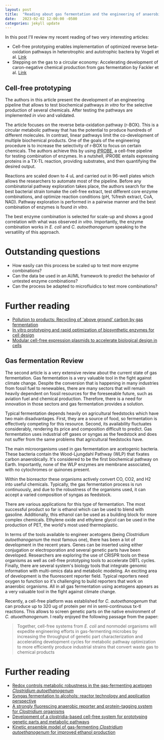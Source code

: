```yaml
---
layout: post
title:  "Reading about gas fermentation and the engineering of anaerobic organisms"
date:   2023-02-02 12:00:00 -0500
categories: jekyll update
---
```

In this post I'll review my recent reading of two very interesting articles:
- Cell-free prototyping enables implementation of optimized reverse beta-oxidation pathways in heterotrophic and autotrophic bactera by Vogeli et al. [Link][vogeli-2022]
- Stepping on the gas to a circular economy: Accelerating development of caron-negative chemical production from gas fermentation by Fackler et al. [Link][fackler-2021]

## Cell-free prototyping
The authors in this article present the development of an engineering pipeline that allows to test biochemical pathways *in vitro* for the selective production of several chemicals. After testing the pathways are implemented *in vivo* and validated. 

The article focuses on the reverse beta-oxidation pathway (r-BOX). This is a circular metabolic pathway that has the potential to produce hundreds of different molecules. In contrast, linear pathways limit the co-development of multiple biochemical products. One of the goals of the engineering procedure is to increase the selectivity of r-BOX to focus on certain chemicals. The authors achieve this by using [iPROBE][iprobe], a cell-free pipeline for testing combination of enzymes. In a nutshell, iPROBE entails expressing proteins in a TX-TL reaction, providing substrates, and then quantifying the desired output. 

Reactions are scaled down to 4 uL and carried out in 96-well plates which allows the researchers to automate most of the pipeline. Before any combinatorial pathway exploration takes place, the authors search for the best bacterial strain tomake the cell-free extract, test different core enzyme combinations, and optimize reaction conditions (pH, %fresh extract, CoA, NAD). Pathway exploration is performed in a pairwise manner and the best combination of enzymes is found *in vitro*. 

The best enzyme combination is selected for scale-up and shows a good correlation with what was observed *in vitro*. Importantly, the enzyme combination works in *E. coli* and *C. autoethanogenum* speaking to the versatility of this approach. 

# Outstanding questions
- How easily can this process be scaled up to test more enzyme combinations?
- Can the data be used in an AI/ML framework to predict the behavior of untested enzyme combinations?
- Can the process be adapted to microfluidics to test more combinations?

# Further reading
- [Pollution to products: Recycling of 'above ground' carbon by gas fermentation][kopke-2021]
- [In vitro prototyping and rapid optimization of biosynthetic enzymes for cell design][iprobe]
- [Modular cell-free expression plasmids to accelerate biological design in cells][karim-2020]


## Gas fermentation Review
The second article is a very extensive review about the current state of gas fermentation. Gas fermentation is a very valuable tool in the fight against climate change. Despite the conversion that is happening in many industries from fossil fuel to renewables, there are many sectors that will remain heavily dependent on fossil resources for the foreseeable future, such as aviation fuel and chemical production. Therefore, there is a need for innovation in those sectors and gas fermentation provides a solution.

Typical fermentation depends heavily on agricultural feedstocks which have two main disadvantages. First, they are a source of food, so fermentation is effectively competing for this resource. Second, its availability fluctuates considerably, rendering its price and composition difficult to predict. Gas fermentation uses industrial off gases or syngas as the feedstock and does not suffer from the same problems that agricultural feedstocks have.

The main microorganisms used in gas fermentation are acetogenic bacteria. These bacteria contain the Wood-Ljungdahl Pathway (WLP) that fixates carbon anaerobically. It's considered to be the first biochemical pathway on Earth. Importantly, none of the WLP enzymes are membrane associated, with no cytochromes or quinones present.

Within the bioreactor these organisms actively convert CO, CO2, and H2 into useful chemicals. Typically, the gas fermentation process is run continuously, and due to the robustness of the organisms used, it can accept a varied composition of syngas as feedstock.

There are various applications for this type of fermentation. The most successful product so far is ethanol which can be used to blend with gasoline. Additionally, this ethanol can be used as a building block for more complex chemicals. Ethylene oxide and ethylene glycol can be used in the production of PET, the world's most used thermoplastic.

In terms of the tools available to engineer acetogens (being *Clostridium autoethanogenum* the most famous one), there has been a lot of development in the recent years. Genes can be inserted using either conjugation or electroporation and several genetic parts have been developed. Researchers are exploring the use of CRISPR tools on these organisms as well as cell-free prototyping tools to accelerate DBTL cycles. Finally, there are several system's biology tools that integrate genomic information with multi-omics data and metabolic modeling. An exciting area of development is the fluorescent reporter field. Typical reporters need oxygen to function so it's challenging to build reporters that work on anaerobic organisms. All in all gas fermentation using acetogens appears as a very valuable tool in the fight against climate change.

Recently, a cell-free platform was established for *C. autoethanogenum* that can produce up to 320 ug of protein per ml in semi-continuous tx-tl reactions. This allows to screen genetic parts on the native environment of *C. atuoethanogenum*. I really enjoyed the following passage from the paper:
> Together, cell-free systems from *E. coli* and nonmodel organisms will expedite engineering efforts in gas-fermenting microbes by increasing the throughput of genetic part characterization and accelerating development cycles for metabolic pathway optimization to more efficiently produce industrial strains that convert waste gas to chemical products

# Further reading
- [Redox controls metabolic robustness in the gas-fermenting acetogen *Clostridium autoethanogenum*][mahamkali-2020]
- [Syngas fermentation to alcohols: reactor technology and application perspective][stoll-2020]
- [A strongly fluorescing anaerobic reporter and protein-tagging system for *Clostridium* organisms][streett-2019]
- [Development of a clostridia-based cell-free system for prototyping genetic parts and metabolic pathways][kruger-2020]
- [Kinetic ensemble model of gas-fermenting *Clostridium autoethanogenum* for improved ethanol production][greene-2019]



[vogeli-2022]: https://www.nature.com/articles/s41467-022-30571-6
[fackler-2021]: https://www.osti.gov/biblio/1807218
[iprobe]: https://www.nature.com/articles/s41589-020-0559-0
[kopke-2021]: https://doi.org/10.1016/j.copbio.2020.02.017 
[karim-2020]: https://doi.org/10.1093/synbio/ysaa019
[mahamkali-2020]: https://www.pnas.org/doi/10.1073/pnas.1919531117
[stoll-2020]: https://doi.org/10.1002/cite.201900118
[streett-2019]: https://doi.org/10.1128/AEM.00622-19 
[kruger-2020]: https://doi.org/10.1016/j.ymben.2020.06.004
[greene-2019]: https://doi.org/10.1016/j.bej.2019.04.021

